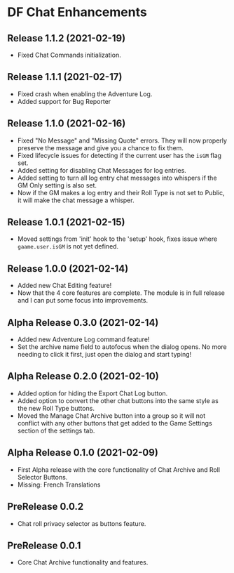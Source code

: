 # DF Chat Enhancements

## Release 1.1.2 (2021-02-19)
- Fixed Chat Commands initialization.

## Release 1.1.1 (2021-02-17)
- Fixed crash when enabling the Adventure Log.
- Added support for Bug Reporter

## Release 1.1.0 (2021-02-16)
- Fixed "No Message" and "Missing Quote" errors. They will now properly preserve the message and give you a chance to fix them.
- Fixed lifecycle issues for detecting if the current user has the `isGM` flag set.
- Added setting for disabling Chat Messages for log entries.
- Added setting to turn all log entry chat messages into whispers if the GM Only setting is also set.
- Now if the GM makes a log entry and their Roll Type is not set to Public, it will make the chat message a whisper.

## Release 1.0.1 (2021-02-15)
- Moved settings from 'init' hook to the 'setup' hook, fixes issue where `gaame.user.isGM` is not yet defined.

## Release 1.0.0 (2021-02-14)
- Added new Chat Editing feature!
- Now that the 4 core features are complete. The module is in full release and I can put some focus into improvements.

## Alpha Release 0.3.0 (2021-02-14)
- Added new Adventure Log command feature!
- Set the archive name field to autofocus when the dialog opens. No more needing to click it first, just open the dialog and start typing!

## Alpha Release 0.2.0 (2021-02-10)
- Added option for hiding the Export Chat Log button.
- Added option to convert the other chat buttons into the same style as the new Roll Type buttons.
- Moved the Manage Chat Archive button into a group so it will not conflict with any other buttons that get added to the Game Settings section of the settings tab.

## Alpha Release 0.1.0 (2021-02-09)
- First Alpha release with the core functionality of Chat Archive and Roll Selector Buttons.
- Missing: French Translations

## PreRelease 0.0.2
- Chat roll privacy selector as buttons feature.

## PreRelease 0.0.1
- Core Chat Archive functionality and features.